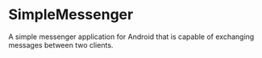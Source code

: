# SimpleMessenger
A simple messenger application for Android that is capable of exchanging messages between two clients.
